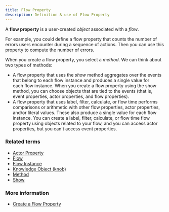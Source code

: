 ```yaml
---
title: Flow Property 
description: Definition & use of Flow Property 
---
```

A **flow property** is a user-created *object* associated with a *flow*.

For example, you could define a flow property that counts the number of errors users encounter during a sequence of actions. Then you can use this property to compute the number of errors.

When you create a flow property, you select a *method*. We can think about two types of methods:

- A flow property that uses the *show* method aggregates over the events that belong to each flow instance and produces a single value for each flow instance. When you create a flow property using the show method, you can choose objects that are tied to the events (that is, event properties, actor properties, and flow properties).
- A flow property that uses label, filter, calculate, or flow time performs comparisons or arithmetic with other flow properties, actor properties, and/or literal values. These also produce a single value for each flow instance. You can create a label, filter, calculate, or flow time flow property using objects related to your flow, and you can access actor properties, but you can't access event properties.

### Related terms

- [Actor Property](../actor-property)
- [Flow](../flow)
- [Flow Instance](../flow-instance)
- [Knowledge Object (knob)](../knowledge-object-knob)
- [Method](../method)
- [Show](../show-actor-flow-property)

### More information

- [Create a Flow Property](https://behavure.ai/docs/wiki/spaces/SGV/pages/2139259375/Create+a+Flow+Property+v5)